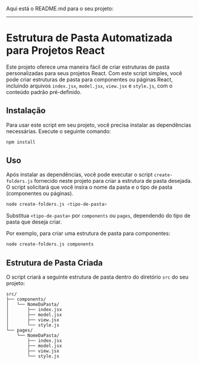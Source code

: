 Aqui está o README.md para o seu projeto:

---

# Estrutura de Pasta Automatizada para Projetos React

Este projeto oferece uma maneira fácil de criar estruturas de pasta personalizadas para seus projetos React. Com este script simples, você pode criar estruturas de pasta para componentes ou páginas React, incluindo arquivos `index.jsx`, `model.jsx`, `view.jsx` e `style.js`, com o conteúdo padrão pré-definido.

## Instalação

Para usar este script em seu projeto, você precisa instalar as dependências necessárias. Execute o seguinte comando:

```bash
npm install 
```

## Uso

Após instalar as dependências, você pode executar o script `create-folders.js` fornecido neste projeto para criar a estrutura de pasta desejada. O script solicitará que você insira o nome da pasta e o tipo de pasta (componentes ou páginas).

```bash
node create-folders.js <tipo-de-pasta>
```

Substitua `<tipo-de-pasta>` por `components` ou `pages`, dependendo do tipo de pasta que deseja criar.

Por exemplo, para criar uma estrutura de pasta para componentes:

```bash
node create-folders.js components
```

## Estrutura de Pasta Criada

O script criará a seguinte estrutura de pasta dentro do diretório `src` do seu projeto:

```
src/
├── components/
│   └── NomeDaPasta/
│       ├── index.jsx
│       ├── model.jsx
│       ├── view.jsx
│       └── style.js
└── pages/
    └── NomeDaPasta/
        ├── index.jsx
        ├── model.jsx
        ├── view.jsx
        └── style.js
```